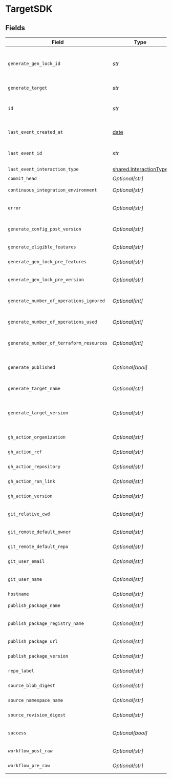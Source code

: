 # TargetSDK


## Fields

| Field                                                                                      | Type                                                                                       | Required                                                                                   | Description                                                                                |
| ------------------------------------------------------------------------------------------ | ------------------------------------------------------------------------------------------ | ------------------------------------------------------------------------------------------ | ------------------------------------------------------------------------------------------ |
| `generate_gen_lock_id`                                                                     | *str*                                                                                      | :heavy_check_mark:                                                                         | gen.lock ID (expected to be a uuid). The same as `id`. A unique identifier for the target. |
| `generate_target`                                                                          | *str*                                                                                      | :heavy_check_mark:                                                                         | eg `typescript`, `terraform`, `python`                                                     |
| `id`                                                                                       | *str*                                                                                      | :heavy_check_mark:                                                                         | Unique identifier of the target the same as `generate_gen_lock_id`                         |
| `last_event_created_at`                                                                    | [date](https://docs.python.org/3/library/datetime.html#date-objects)                       | :heavy_check_mark:                                                                         | Timestamp when the event was created in the database.                                      |
| `last_event_id`                                                                            | *str*                                                                                      | :heavy_check_mark:                                                                         | Unique identifier of the last event for the target                                         |
| `last_event_interaction_type`                                                              | [shared.InteractionType](../../models/shared/interactiontype.md)                           | :heavy_check_mark:                                                                         | Type of interaction.                                                                       |
| `commit_head`                                                                              | *Optional[str]*                                                                            | :heavy_minus_sign:                                                                         | Remote commit ID.                                                                          |
| `continuous_integration_environment`                                                       | *Optional[str]*                                                                            | :heavy_minus_sign:                                                                         | Name of the CI environment.                                                                |
| `error`                                                                                    | *Optional[str]*                                                                            | :heavy_minus_sign:                                                                         | Error message if the last event was not successful.                                        |
| `generate_config_post_version`                                                             | *Optional[str]*                                                                            | :heavy_minus_sign:                                                                         | Version of the generated target (post generation)                                          |
| `generate_eligible_features`                                                               | *Optional[str]*                                                                            | :heavy_minus_sign:                                                                         | Eligible feature set during generation                                                     |
| `generate_gen_lock_pre_features`                                                           | *Optional[str]*                                                                            | :heavy_minus_sign:                                                                         | Features prior to generation                                                               |
| `generate_gen_lock_pre_version`                                                            | *Optional[str]*                                                                            | :heavy_minus_sign:                                                                         | Artifact version for the Previous Generation                                               |
| `generate_number_of_operations_ignored`                                                    | *Optional[int]*                                                                            | :heavy_minus_sign:                                                                         | The number of operations ignored in generation.                                            |
| `generate_number_of_operations_used`                                                       | *Optional[int]*                                                                            | :heavy_minus_sign:                                                                         | The number of operations used in generation.                                               |
| `generate_number_of_terraform_resources`                                                   | *Optional[int]*                                                                            | :heavy_minus_sign:                                                                         | The number of terraform resources used in generation.                                      |
| `generate_published`                                                                       | *Optional[bool]*                                                                           | :heavy_minus_sign:                                                                         | Indicates whether the target was considered published.                                     |
| `generate_target_name`                                                                     | *Optional[str]*                                                                            | :heavy_minus_sign:                                                                         | The workflow name of the target.                                                           |
| `generate_target_version`                                                                  | *Optional[str]*                                                                            | :heavy_minus_sign:                                                                         | The version of the Speakeasy generator for this target eg v2 of the typescript generator.  |
| `gh_action_organization`                                                                   | *Optional[str]*                                                                            | :heavy_minus_sign:                                                                         | GitHub organization of the action.                                                         |
| `gh_action_ref`                                                                            | *Optional[str]*                                                                            | :heavy_minus_sign:                                                                         | GitHub Action ref value.                                                                   |
| `gh_action_repository`                                                                     | *Optional[str]*                                                                            | :heavy_minus_sign:                                                                         | GitHub repository of the action.                                                           |
| `gh_action_run_link`                                                                       | *Optional[str]*                                                                            | :heavy_minus_sign:                                                                         | Link to the GitHub action run.                                                             |
| `gh_action_version`                                                                        | *Optional[str]*                                                                            | :heavy_minus_sign:                                                                         | Version of the GitHub action.                                                              |
| `git_relative_cwd`                                                                         | *Optional[str]*                                                                            | :heavy_minus_sign:                                                                         | Current working directory relative to the git root.                                        |
| `git_remote_default_owner`                                                                 | *Optional[str]*                                                                            | :heavy_minus_sign:                                                                         | Default owner for git remote.                                                              |
| `git_remote_default_repo`                                                                  | *Optional[str]*                                                                            | :heavy_minus_sign:                                                                         | Default repository name for git remote.                                                    |
| `git_user_email`                                                                           | *Optional[str]*                                                                            | :heavy_minus_sign:                                                                         | User email from git configuration.                                                         |
| `git_user_name`                                                                            | *Optional[str]*                                                                            | :heavy_minus_sign:                                                                         | User's name from git configuration. (not GitHub username)                                  |
| `hostname`                                                                                 | *Optional[str]*                                                                            | :heavy_minus_sign:                                                                         | Remote hostname.                                                                           |
| `publish_package_name`                                                                     | *Optional[str]*                                                                            | :heavy_minus_sign:                                                                         | Name of the published package.                                                             |
| `publish_package_registry_name`                                                            | *Optional[str]*                                                                            | :heavy_minus_sign:                                                                         | Name of the registry where the package was published.                                      |
| `publish_package_url`                                                                      | *Optional[str]*                                                                            | :heavy_minus_sign:                                                                         | URL of the published package.                                                              |
| `publish_package_version`                                                                  | *Optional[str]*                                                                            | :heavy_minus_sign:                                                                         | Version of the published package.                                                          |
| `repo_label`                                                                               | *Optional[str]*                                                                            | :heavy_minus_sign:                                                                         | Label of the git repository.                                                               |
| `source_blob_digest`                                                                       | *Optional[str]*                                                                            | :heavy_minus_sign:                                                                         | The blob digest of the source.                                                             |
| `source_namespace_name`                                                                    | *Optional[str]*                                                                            | :heavy_minus_sign:                                                                         | The namespace name of the source.                                                          |
| `source_revision_digest`                                                                   | *Optional[str]*                                                                            | :heavy_minus_sign:                                                                         | The revision digest of the source.                                                         |
| `success`                                                                                  | *Optional[bool]*                                                                           | :heavy_minus_sign:                                                                         | Indicates whether the event was successful.                                                |
| `workflow_post_raw`                                                                        | *Optional[str]*                                                                            | :heavy_minus_sign:                                                                         | Workflow file (post execution)                                                             |
| `workflow_pre_raw`                                                                         | *Optional[str]*                                                                            | :heavy_minus_sign:                                                                         | Workflow file (prior to execution)                                                         |